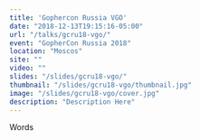 ```yaml
---
title: 'Gophercon Russia VGO'
date: "2018-12-13T19:15:16-05:00"
url: "/talks/gcru18-vgo/"
event: "GopherCon Russia 2018"
location: "Moscos"
site: ""
video: ""
slides: "/slides/gcru18-vgo/"
thumbnail: "/slides/gcru18-vgo/thumbnail.jpg"
image: "/slides/gcru18-vgo/cover.jpg"
description: "Description Here"
---
```

Words